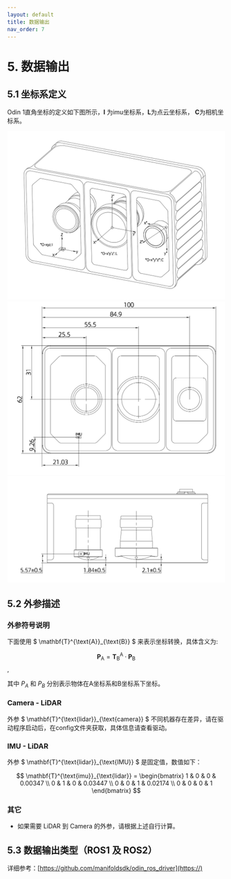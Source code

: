 ```yaml
---
layout: default
title: 数据输出
nav_order: 7
---
```


# 5. 数据输出

## 5.1 坐标系定义

Odin 1直角坐标的定义如下图所示，**I** 为imu坐标系，**L**为点云坐标系， **C**为相机坐标系。

![坐标系示意](assets/img/structure3.png)
![尺寸示意](assets/img/structure2.png)
![原点示意](assets/img/structure1.png)

## 5.2 外参描述

### 外参符号说明

下面使用 $ \mathbf{T}^{\text{A}}_{\text{B}}  $ 来表示坐标转换，具体含义为:

$$
\mathbf{P}_{\text{A}} = \mathbf{T}^{\text{A}}_{\text{B}} \cdot \mathbf{P}_{\text{B}}
$$,

其中 $P_A$ 和 $P_B$ 分别表示物体在A坐标系和B坐标系下坐标。

### Camera - LiDAR

外参 $ \mathbf{T}^{\text{lidar}}_{\text{camera}}  $  不同机器存在差异，请在驱动程序启动后，在config文件夹获取，具体信息请查看驱动。

### IMU - LiDAR

外参 $ \mathbf{T}^{\text{lidar}}_{\text{IMU}}  $  是固定值，数值如下：

$$
\mathbf{T}^{\text{imu}}_{\text{lidar}} =
\begin{bmatrix}
1 & 0 & 0 & 0.00347 \\
0 & 1 & 0 & 0.03447 \\
0 & 0 & 1 & 0.02174 \\
0      & 0      & 0      & 1
\end{bmatrix}
$$

### 其它

- 如果需要 LiDAR 到 Camera 的外参，请根据上述自行计算。


## 5.3 数据输出类型（ROS1 及 ROS2）

详细参考：[https://github.com/manifoldsdk/odin_ros_driver](https://)

